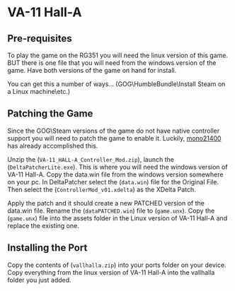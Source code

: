 # VA-11 Hall-A

## Pre-requisites
To play the game on the RG351 you will need the linux version of this game. BUT there is one file that you will need from the windows version of the game. Have both versions of the game on hand for install. 

You can get this a number of ways...
(GOG\HumbleBundle\Install Steam on a Linux machine\etc.)
## Patching the Game
Since the GOG\Steam versions of the game do not have native controller support you will need to patch the game to enable it. Luckily, [mono21400](https://www.moddb.com/mods/controller-mod) has already accomplished this.

Unzip the (```VA-11_HALL-A_Controller_Mod.zip```), launch the (```DeltaPatcherLite.exe```). This is where you will need the windows version of VA-11 Hall-A. Copy the data.win file from the windows version somewhere on your pc. In DeltaPatcher select the (```data.win```) file for the Original File. Then select the (```ControllerMod_v01.xdelta```) as the XDelta Patch. 

Apply the patch and it should create a new PATCHED version of the data.win file. Rename the (```dataPATCHED.win```) file to (```game.unx```). Copy the (```game.unx```) file into the assets folder in the Linux version of VA-11 Hall-A and replace the existing one. 

## Installing the Port
Copy the contents of (```vallhalla.zip```) into your ports folder on your device. Copy everything from the linux version of VA-11 Hall-A into the vallhalla folder you just added. 
